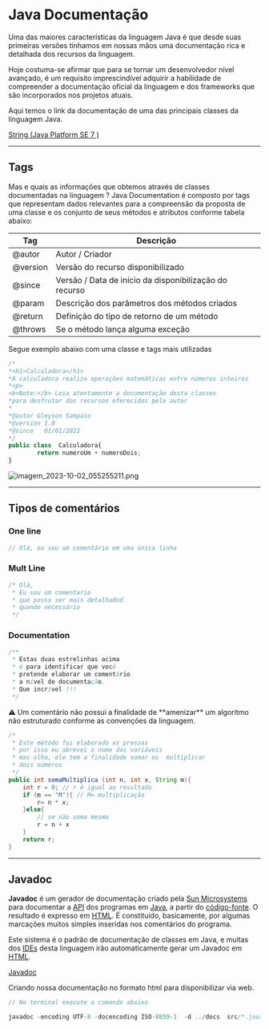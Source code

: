 # Java Documentação

Uma das maiores características da linguagem Java é que desde suas primeiras versões tínhamos em nossas mãos uma documentação rica e detalhada dos recursos da linguagem.

Hoje costuma-se afirmar que para se tornar um desenvolvedor nível avançado, é um requisito imprescindível adquirir a habilidade de compreender a documentação oficial da linguagem e dos frameworks que são incorporados nos projetos atuais.

Aqui temos o link da documentação de uma das principais classes da linguagem Java.

[String (Java Platform SE 7 )](https://docs.oracle.com/javase/7/docs/api/java/lang/String.html)

---

## Tags

Mas e quais as informações que obtemos através de classes documentadas na linguagem ? Java Documentation é composto por tags que representam dados relevantes para a compreensão da proposta de uma classe e os conjunto de seus métodos e atributos conforme tabela abaixo:

| Tag | Descrição |
| --- | --- |
| @autor | Autor / Criador |
| @version | Versão do recurso disponibilizado |
| @since | Versão / Data de início da disponibilização do recurso |
| @param | Descrição dos parâmetros dos métodos criados |
| @return | Definição do tipo de retorno de um método |
| @throws | Se o método lança alguma exceção |

Segue exemplo abaixo com uma classe e tags mais utilizadas

```jsx
/*
*<h1>Calculadora</h1>
*A calculadora realiza operações matemáticas entre números inteiros
*<p>
<b>Note:</b> Leia atentamente a documentação desta classes
*para desfrutar dos recursos oferecidos pelo autor
*
*@autor Gleyson Sampaio
*@version 1.0
*@since   01/01/2022
*/
public class  Calculadora{
		return numeroUm + numeroDois;
}
```

![imagem_2023-10-02_055255211.png](Java%20Documentac%CC%A7a%CC%83o%20352def8eeb1c43bb9253b234a3cf8196/imagem_2023-10-02_055255211.png)

---

## Tipos de comentários

### One line

```java
// Olá, eu sou um comentário em uma única linha
```

### Mult Line

```java
/* Olá,
 * Eu sou um comentario
 * que posso ser mais detalhadod
 * quando necessário
 */
```

### Documentation

```java
/** 
 * Estas duas estrelinhas acima
 * é para identificar que você
 * pretende elaborar um comentário
 * a nível de documentação.
 * Que incrível !!!
 */
```

<aside>
⚠️ Um comentário não possui a finalidade de **amenizar** um algoritmo não estruturado conforme as convenções da linguagem.

</aside>

```java
/*
 * Este método foi elaborado as pressas
 * por isso eu abrevei o nome das variáveis
 * mas olha, ele tem a finalidade somar ou  multiplicar
 * dois números
 */
public int somaMultiplica (int n, int x, String m){
    int r = 0; // r é igual ao resultado
    if (m == "M"){ // M= multiplicação
        r= n * x;
    }else{
        // se não soma mesmo
        r = n + x
    }
    return r;
}
```

---

## Javadoc

**Javadoc** é um gerador de documentação criado pela [Sun Microsystems](https://pt.wikipedia.org/wiki/Sun_Microsystems) para documentar a [API](https://pt.wikipedia.org/wiki/API) dos programas em [Java](https://pt.wikipedia.org/wiki/Linguagem_de_programa%C3%A7%C3%A3o_Java), a partir do [código-fonte](https://pt.wikipedia.org/wiki/C%C3%B3digo-fonte). O resultado é expresso em [HTML](https://pt.wikipedia.org/wiki/HTML). É constituído, basicamente, por algumas marcações muitos simples inseridas nos comentários do programa.

Este sistema é o padrão de documentação de classes em Java, e muitas dos [IDEs](https://pt.wikipedia.org/wiki/Ambiente_de_desenvolvimento_integrado) desta linguagem irão automaticamente gerar um Javadoc em [HTML](https://pt.wikipedia.org/wiki/HTML).

[Javadoc](https://pt.wikipedia.org/wiki/Javadoc)

Criando nossa documentação no formato html para disponibilizar via web.

```java
// No terminal execute o comando abaixo

javadoc -encoding UTF-8 -docencoding ISO-8859-1  -d ../docs  src/*.java
```